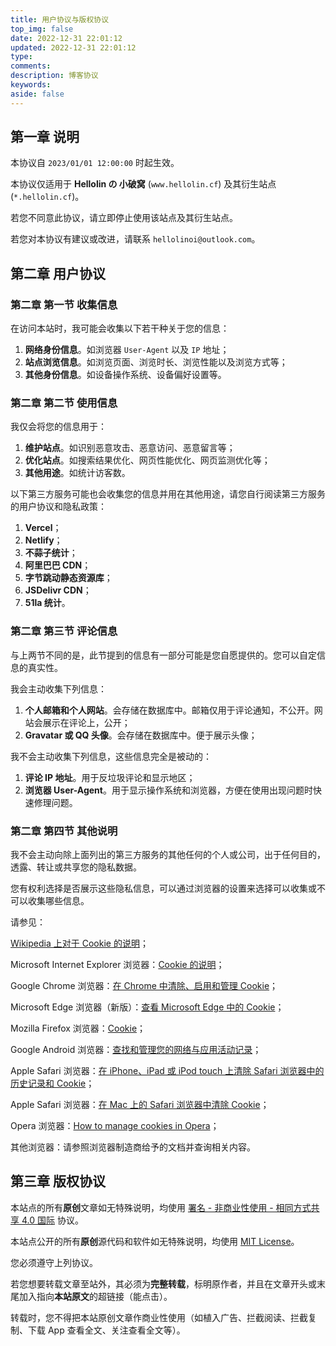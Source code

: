 ```yaml
---
title: 用户协议与版权协议
top_img: false
date: 2022-12-31 22:01:12
updated: 2022-12-31 22:01:12
type:
comments:
description: 博客协议
keywords:
aside: false
---
```


## 第一章 说明

本协议自 `2023/01/01 12:00:00` 时起生效。

本协议仅适用于 **Hellolin の 小破窝** (`www.hellolin.cf`) 及其衍生站点 (`*.hellolin.cf`)。

若您不同意此协议，请立即停止使用该站点及其衍生站点。

若您对本协议有建议或改进，请联系 `hellolinoi@outlook.com`。

## 第二章 用户协议

### 第二章 第一节 收集信息

在访问本站时，我可能会收集以下若干种关于您的信息：

1. **网络身份信息**。如浏览器 `User-Agent` 以及 `IP` 地址；
2. **站点浏览信息**。如浏览页面、浏览时长、浏览性能以及浏览方式等；
3. **其他身份信息**。如设备操作系统、设备偏好设置等。

### 第二章 第二节 使用信息

我仅会将您的信息用于：

1. **维护站点**。如识别恶意攻击、恶意访问、恶意留言等；
2. **优化站点**。如搜索结果优化、网页性能优化、网页监测优化等；
3. **其他用途**。如统计访客数。

以下第三方服务可能也会收集您的信息并用在其他用途，请您自行阅读第三方服务的用户协议和隐私政策：

1. **Vercel**；
2. **Netlify**；
3. **不蒜子统计**；
4. **阿里巴巴 CDN**；
5. **字节跳动静态资源库**；
6. **JSDelivr CDN**；
7. **51la 统计**。

### 第二章 第三节 评论信息

与上两节不同的是，此节提到的信息有一部分可能是您自愿提供的。您可以自定信息的真实性。

我会主动收集下列信息：

1. **个人邮箱和个人网站**。会存储在数据库中。邮箱仅用于评论通知，不公开。网站会展示在评论上，公开；
2. **Gravatar 或 QQ 头像**。会存储在数据库中。便于展示头像；

我不会主动收集下列信息，这些信息完全是被动的：

1. **评论 IP 地址**。用于反垃圾评论和显示地区；
2. **浏览器 User-Agent**。用于显示操作系统和浏览器，方便在使用出现问题时快速修理问题。

### 第二章 第四节 其他说明

我不会主动向除上面列出的第三方服务的其他任何的个人或公司，出于任何目的，透露、转让或共享您的隐私数据。

您有权利选择是否展示这些隐私信息，可以通过浏览器的设置来选择可以收集或不可以收集哪些信息。

请参见：

[Wikipedia 上对于 Cookie 的说明](https://zh.wikipedia.org/wiki/Cookie)；

Microsoft Internet Explorer 浏览器：[Cookie 的说明](https://support.microsoft.com/en-us/help/260971/description-of-cookies)；

Google Chrome 浏览器：[在 Chrome 中清除、启用和管理 Cookie](https://support.google.com/chrome/answer/95647?hl=zh-Hans)；

Microsoft Edge 浏览器（新版）：[查看 Microsoft Edge 中的 Cookie](https://support.microsoft.com/zh-cn/topic/%E6%9F%A5%E7%9C%8B-microsoft-edge-%E4%B8%AD%E7%9A%84-cookie-a7d95376-f2cd-8e4a-25dc-1de753474879)；

Mozilla Firefox 浏览器：[Cookie](https://support.mozilla.org/zh-CN/kb/Cookies)；

Google Android 浏览器：[查找和管理您的网络与应用活动记录](https://support.google.com/nexus/answer/54068?visit_id=638081398218633961-4253477808&hl=zh-Hans&rd=1)；

Apple Safari 浏览器：[在 iPhone、iPad 或 iPod touch 上清除 Safari 浏览器中的历史记录和 Cookie](https://support.apple.com/zh-cn/HT201265)；

Apple Safari 浏览器：[在 Mac 上的 Safari 浏览器中清除 Cookie](https://support.apple.com/zh-cn/guide/safari/sfri11471/16.1/mac)；

Opera 浏览器：[How to manage cookies in Opera](https://blogs.opera.com/news/2015/08/how-to-manage-cookies-in-opera/)；

其他浏览器：请参照浏览器制造商给予的文档并查询相关内容。

## 第三章 版权协议

本站点的所有**原创**文章如无特殊说明，均使用 [署名 - 非商业性使用 - 相同方式共享 4.0 国际](https://creativecommons.org/licenses/by-nc-sa/4.0/deed.zh) 协议。

本站点公开的所有**原创**源代码和软件如无特殊说明，均使用 [MIT License](https://mit-license.org)。

您必须遵守上列协议。

若您想要转载文章至站外，其必须为**完整转载**，标明原作者，并且在文章开头或末尾加入指向**本站原文**的超链接（能点击）。

转载时，您不得把本站原创文章作商业性使用（如植入广告、拦截阅读、拦截复制、下载 App 查看全文、关注查看全文等）。
